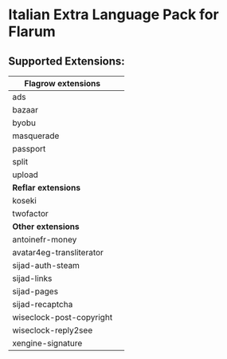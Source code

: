 # Italian Extra Language Pack for Flarum

## Supported Extensions:

| **Flagrow extensions** | |
| --- | --- |
| ads |
| bazaar |
| byobu |
| masquerade |
| passport |
| split |
| upload |
| **Reflar extensions** | |
| koseki |
| twofactor |
| **Other extensions** | |
| antoinefr-money |
| avatar4eg-transliterator |
| sijad-auth-steam |
| sijad-links |
| sijad-pages |
| sijad-recaptcha |
| wiseclock-post-copyright |
| wiseclock-reply2see |
| xengine-signature |
